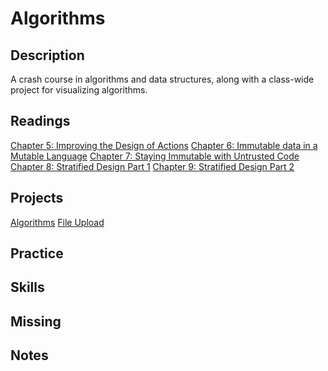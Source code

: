 # Algorithms

## Description

A crash course in algorithms and data structures, along with a class-wide project for visualizing algorithms.

## Readings

[Chapter 5: Improving the Design of Actions](https://drive.google.com/file/d/1-LSil__YuuZzc-Z8jPeJGRCzJr3vT2DR)
[Chapter 6: Immutable data in a Mutable Language](https://drive.google.com/file/d/1sUgLqU__Dv_nWalSytUtUyjfZPRjBHRP)
[Chapter 7: Staying Immutable with Untrusted Code](https://drive.google.com/file/d/1kWlEQK7uB5EUWxPBchbi78xIG39755U5)
[Chapter 8: Stratified Design Part 1](https://drive.google.com/file/d/1l4vOGXT2F5hjzg0G7Im7j2Yb-wJg1L_m)
[Chapter 9: Stratified Design Part 2]()

## Projects

[Algorithms](../assignments/wk3-algo.md)
[File Upload](../assignments/wk3-file.md)

## Practice

## Skills

## Missing

## Notes
